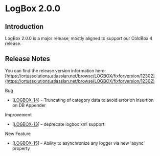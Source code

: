# LogBox 2.0.0

## Introduction

LogBox 2.0.0 is a major release, mostly aligned to support our ColdBox 4 release.

## Release Notes

You can find the release version information here: [https://ortussolutions.atlassian.net/browse/LOGBOX/fixforversion/12302](https://ortussolutions.atlassian.net/browse/LOGBOX/fixforversion/12302)

 Bug

* \[[LOGBOX-14](https://ortussolutions.atlassian.net/browse/LOGBOX-14)\] - Truncating of category data to avoid error on insertion on DB Appender

 Improvement

* \[[LOGBOX-13](https://ortussolutions.atlassian.net/browse/LOGBOX-13)\] - deprecate logbox xml support

 New Feature

* \[[LOGBOX-15](https://ortussolutions.atlassian.net/browse/LOGBOX-15)\] - Ability to asynchronize any logger via new 'async' property

